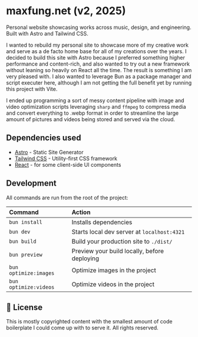 # maxfung.net (v2, 2025)

Personal website showcasing works across music, design, and engineering. Built with Astro and Tailwind CSS.

I wanted to rebuild my personal site to showcase more of my creative work and serve as a de facto home base for all of my creations over the years. I decided to build this site with Astro because I preferred something higher performance and
content-rich, and also wanted to try out a new framework without leaning so heavily on React all the time. The result is something I am very pleased with. I also wanted to leverage Bun as a package manager and script executer here, although I am not getting the full benefit yet by running this project with Vite.

I ended up programming a sort of messy content pipeline with image and video optimization scripts leveraging `sharp` and `ffmpeg` to compress media and convert everything to .webp format in order to streamline the large amount of pictures and videos being stored and served via the cloud.

## Dependencies used

- [Astro](https://astro.build) - Static Site Generator
- [Tailwind CSS](https://tailwindcss.com) - Utility-first CSS framework
- [React](https://react.dev) - for some client-side UI components

## Development

All commands are run from the root of the project:

| Command               | Action                                       |
| :-------------------- | :------------------------------------------- |
| `bun install`         | Installs dependencies                        |
| `bun dev`             | Starts local dev server at `localhost:4321`  |
| `bun build`           | Build your production site to `./dist/`      |
| `bun preview`         | Preview your build locally, before deploying |
| `bun optimize:images` | Optimize images in the project               |
| `bun optimize:videos` | Optimize videos in the project               |

## 📝 License

This is mostly copyrighted content with the smallest amount of code boilerplate I could come up with to serve it. All rights reserved.
